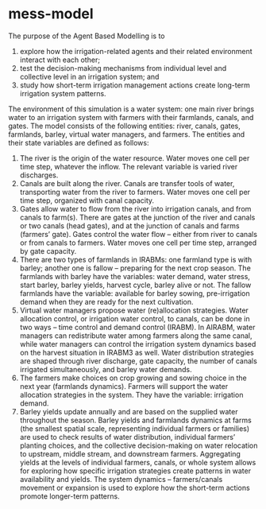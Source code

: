 # mess-model
The purpose of the Agent Based Modelling is to
1. explore how the irrigation-related agents and their related environment interact with each
other;
1. test the decision-making mechanisms from individual level and collective level in an irrigation
system; and
1. study how short-term irrigation management actions create long-term irrigation system
patterns.

The environment of this simulation is a water system: one main river brings water to an irrigation
system with farmers with their farmlands, canals, and gates. The model consists of the following
entities: river, canals, gates, farmlands, barley, virtual water managers, and farmers. The entities
and their state variables are defined as follows:
1. The river is the origin of the water resource. Water moves one cell per time step, whatever the
inflow. The relevant variable is varied river discharges.
1. Canals are built along the river. Canals are transfer tools of water, transporting water from the
river to farmers. Water moves one cell per time step, organized with canal capacity.
1. Gates allow water to flow from the river into irrigation canals, and from canals to farm(s).
There are gates at the junction of the river and canals or two canals (head gates), and at the
junction of canals and farms (farmers’ gate). Gates control the water flow – either from river
to canals or from canals to farmers. Water moves one cell per time step, arranged by gate
capacity.
1. There are two types of farmlands in IRABMs: one farmland type is with barley; another one is
fallow – preparing for the next crop season. The farmlands with barley have the variables:
water demand, water stress, start barley, barley yields, harvest cycle, barley alive or not. The
fallow farmlands have the variable: available for barley sowing, pre-irrigation demand when
they are ready for the next cultivation.
1. Virtual water managers propose water (re)allocation strategies. Water allocation control, or
irrigation water control, to canals, can be done in two ways – time control and demand control
(IRABM). In AIRABM, water managers can redistribute water among farmers along the same
canal, while water managers can control the irrigation system dynamics based on the harvest
situation in IRABM3 as well. Water distribution strategies are shaped through river discharge,
gate capacity, the number of canals irrigated simultaneously, and barley water demands.
1. The farmers make choices on crop growing and sowing choice in the next year (farmlands
dynamics). Farmers will support the water allocation strategies in the system. They have the
variable: irrigation demand.
1. Barley yields update annually and are based on the supplied water throughout the season.
Barley yields and farmlands dynamics at farms (the smallest spatial scale, representing
individual farmers or families) are used to check results of water distribution, individual
farmers’ planting choices, and the collective decision-making on water relocation to upstream,
middle stream, and downstream farmers. Aggregating yields at the levels of individual
farmers, canals, or whole system allows for exploring how specific irrigation strategies create
patterns in water availability and yields. The system dynamics – farmers/canals movement or
expansion is used to explore how the short-term actions promote longer-term patterns.
